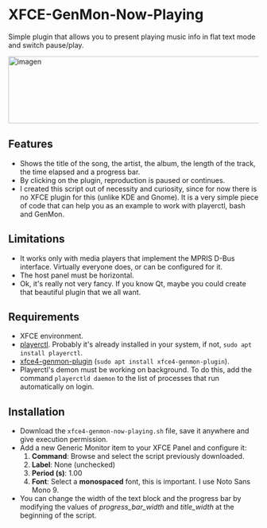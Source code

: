 # XFCE-GenMon-Now-Playing
Simple plugin that allows you to present playing music info in flat text mode and switch pause/play.

<img width="1001" height="135" alt="imagen" src="https://github.com/user-attachments/assets/bd92e27f-f47d-418d-82dd-b01d44742b45" />

## Features

- Shows the title of the song, the artist, the album, the length of the track, the time elapsed and a progress bar.
- By clicking on the plugin, reproduction is paused or continues.
- I created this script out of necessity and curiosity, since for now there is no XFCE plugin for this (unlike KDE and Gnome). It is a very simple piece of code that can help you as an example to work with playerctl, bash and GenMon.

## Limitations

- It works only with media players that implement the MPRIS D-Bus interface. Virtually everyone does, or can be configured for it.
- The host panel must be horizontal.
- Ok, it's really not very fancy. If you know Qt, maybe you could create that beautiful plugin that we all want.

## Requirements

- XFCE environment.
- [playerctl](https://github.com/altdesktop/playerctl). Probably it's already installed in your system, if not, `sudo apt install playerctl`.
- [xfce4-genmon-plugin](https://docs.xfce.org/panel-plugins/xfce4-genmon-plugin/start) (`sudo apt install xfce4-genmon-plugin`).
- Playerctl's demon must be working on background. To do this, add the command `playerctld daemon` to the list of processes that run automatically on login.

## Installation

- Download the `xfce4-genmon-now-playing.sh` file, save it anywhere and give execution permission. 
- Add a new Generic Monitor item to your XFCE Panel and configure it:
    1. **Command**: Browse and select the script previously downloaded.
    2. **Label**: None (unchecked)
    3. **Period (s)**: 1.00
    4. **Font**: Select a **monospaced** font, this is important. I use Noto Sans Mono 9.
- You can change the width of the text block and the progress bar by modifying the values of *progress_bar_width* and *title_width* at the beginning of the script.

